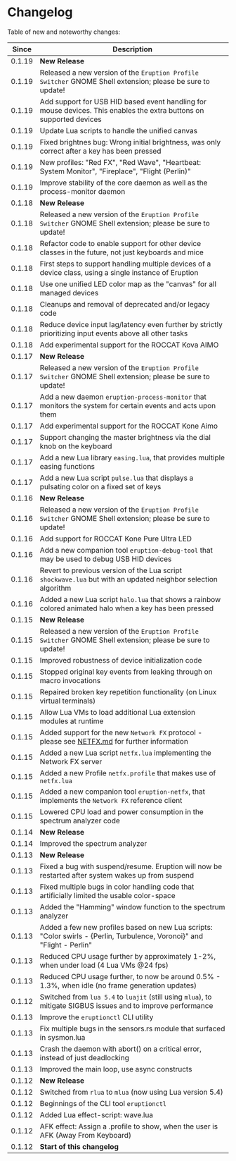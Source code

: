 # Changelog

Table of new and noteworthy changes:

| Since  | Description                                                                                                             |
| ------ | ----------------------------------------------------------------------------------------------------------------------- |
| 0.1.19 | __New Release__                                                                                                         |
| 0.1.19 | Released a new version of the `Eruption Profile Switcher` GNOME Shell extension; please be sure to update!              |
| 0.1.19 | Add support for USB HID based event handling for mouse devices. This enables the extra buttons on supported devices     |
| 0.1.19 | Update Lua scripts to handle the unified canvas                                                                         |
| 0.1.19 | Fixed brightnes bug: Wrong initial brightness, was only correct after a key has been pressed                            |
| 0.1.19 | New profiles: "Red FX", "Red Wave", "Heartbeat: System Monitor", "Fireplace", "Flight (Perlin)"                         |
| 0.1.19 | Improve stability of the core daemon as well as the process-monitor daemon                                              |
| 0.1.18 | __New Release__                                                                                                         |
| 0.1.18 | Released a new version of the `Eruption Profile Switcher` GNOME Shell extension; please be sure to update!              |
| 0.1.18 | Refactor code to enable support for other device classes in the future, not just keyboards and mice                     |
| 0.1.18 | First steps to support handling multiple devices of a device class, using a single instance of Eruption                 |
| 0.1.18 | Use one unified LED color map as the "canvas" for all managed devices                                                   |
| 0.1.18 | Cleanups and removal of deprecated and/or legacy code                                                                   |
| 0.1.18 | Reduce device input lag/latency even further by strictly prioritizing input events above all other tasks                |
| 0.1.18 | Add experimental support for the ROCCAT Kova AIMO                                                                       |
| 0.1.17 | __New Release__                                                                                                         |
| 0.1.17 | Released a new version of the `Eruption Profile Switcher` GNOME Shell extension; please be sure to update!              |
| 0.1.17 | Add a new daemon `eruption-process-monitor` that monitors the system for certain events and acts upon them              |
| 0.1.17 | Add experimental support for the ROCCAT Kone Aimo                                                                       |
| 0.1.17 | Support changing the master brightness via the dial knob on the keyboard                                                |
| 0.1.17 | Add a new Lua library `easing.lua`, that provides multiple easing functions                                             |
| 0.1.17 | Add a new Lua script `pulse.lua` that displays a pulsating color on a fixed set of keys                                 |
| 0.1.16 | __New Release__                                                                                                         |
| 0.1.16 | Released a new version of the `Eruption Profile Switcher` GNOME Shell extension; please be sure to update!              |
| 0.1.16 | Add support for ROCCAT Kone Pure Ultra LED                                                                              |
| 0.1.16 | Add a new companion tool `eruption-debug-tool` that may be used to debug USB HID devices                                |
| 0.1.16 | Revert to previous version of the Lua script `shockwave.lua` but with an updated neighbor selection algorithm           |
| 0.1.16 | Added a new Lua script `halo.lua` that shows a rainbow colored animated halo when a key has been pressed                |
| 0.1.15 | __New Release__                                                                                                         |
| 0.1.15 | Released a new version of the `Eruption Profile Switcher` GNOME Shell extension; please be sure to update!              |
| 0.1.15 | Improved robustness of device initialization code                                                                       |
| 0.1.15 | Stopped original key events from leaking through on macro invocations                                                   |
| 0.1.15 | Repaired broken key repetition functionality (on Linux virtual terminals)                                               |
| 0.1.15 | Allow Lua VMs to load additional Lua extension modules at runtime                                                       |
| 0.1.15 | Added support for the new `Network FX` protocol - please see [NETFX.md](./NETFX.md) for further information             |
| 0.1.15 | Added a new Lua script `netfx.lua` implementing the Network FX server                                                   |
| 0.1.15 | Added a new Profile `netfx.profile` that makes use of `netfx.lua`                                                       |
| 0.1.15 | Added a new companion tool `eruption-netfx`, that implements the `Network FX` reference client                          |
| 0.1.15 | Lowered CPU load and power consumption in the spectrum analyzer code                                                    |
| 0.1.14 | __New Release__                                                                                                         |
| 0.1.14 | Improved the spectrum analyzer                                                                                          |
| 0.1.13 | __New Release__                                                                                                         |
| 0.1.13 | Fixed a bug with suspend/resume. Eruption will now be restarted after system wakes up from suspend                      |
| 0.1.13 | Fixed multiple bugs in color handling code that artificially limited the usable color-space                             |
| 0.1.13 | Added the "Hamming" window function to the spectrum analyzer                                                            |
| 0.1.13 | Added a few new profiles based on new Lua scripts: "Color swirls - {Perlin, Turbulence, Voronoi}" and "Flight - Perlin" |
| 0.1.13 | Reduced CPU usage further by approximately 1-2%, when under load (4 Lua VMs @24 fps)                                    |
| 0.1.13 | Reduced CPU usage further, to now be around 0.5% - 1.3%, when idle (no frame generation updates)                        |
| 0.1.12 | Switched from `lua 5.4` to `luajit` (still using `mlua`), to mitigate SIGBUS issues and to improve performance          |
| 0.1.13 | Improve the `eruptionctl` CLI utility                                                                                   |
| 0.1.13 | Fix multiple bugs in the sensors.rs module that surfaced in sysmon.lua                                                  |
| 0.1.13 | Crash the daemon with abort() on a critical error, instead of just deadlocking                                          |
| 0.1.13 | Improved the main loop, use async constructs                                                                            |
| 0.1.12 | __New Release__                                                                                                         |
| 0.1.12 | Switched from `rlua` to `mlua` (now using Lua version 5.4)                                                              |
| 0.1.12 | Beginnings of the CLI tool `eruptionctl`                                                                                |
| 0.1.12 | Added Lua effect-script: wave.lua                                                                                       |
| 0.1.12 | AFK effect: Assign a .profile to show, when the user is AFK (Away From Keyboard)                                        |
| 0.1.12 | __Start of this changelog__                                                                                             |
